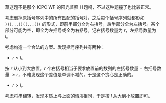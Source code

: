 草这题不是那个 ICPC WF 的阳光普照 H 题吗，不过这种题撞了也比较正常。

考虑删掉原括号序列中的所有匹配的括号对，之后每个括号序列就都形如 `)))...))((...(((` 的形式，即前半部分全为右括号，后半部分全为左括号。某个部分可能为空，即全为左括号或全为右括号。记右括号数量为 $r$，左括号数量为 $l$。

考虑构造一个合法的方案。发现括号序列共有两种：

- $r \le l$。

按 $r$ 从小到大放置。$r$ 个右括号相当于要求放置前的数列的左括号数量 $-$ 右括号数量 $\ge r$，不难发现这个差值是单调不减的，于是这个贪心是正确的。

- $r \gt l$。

考虑将串翻转，发现本质上与上面的情况相同，于是按 $l$ 从大到小放置即可。